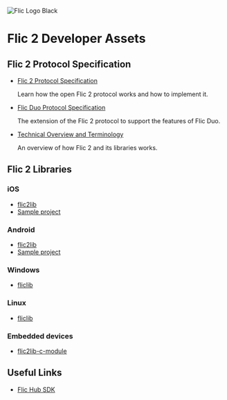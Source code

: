 ![Flic Logo Black](https://user-images.githubusercontent.com/2717016/70526105-1bbaa200-1b49-11ea-9aa0-49e7959300c3.png)

# Flic 2 Developer Assets

## Flic 2 Protocol Specification

* [Flic 2 Protocol Specification](https://github.com/50ButtonsEach/flic2-documentation/wiki/Flic-2-Protocol-Specification)

	Learn how the open Flic 2 protocol works and how to implement it.

* [Flic Duo Protocol Specification](https://github.com/50ButtonsEach/flic2-documentation/wiki/Flic-Duo-Protocol-Specification)

	The extension of the Flic 2 protocol to support the features of Flic Duo.

* [Technical Overview and Terminology](https://github.com/50ButtonsEach/flic2-documentation/wiki/Technical-Overview-and-Terminology)

	An overview of how Flic 2 and its libraries works.

## Flic 2 Libraries

### iOS

* [flic2lib](https://github.com/50ButtonsEach/flic2lib-ios)
* [Sample project](https://github.com/50ButtonsEach/flic2lib-ios-sample)

### Android

* [flic2lib](https://github.com/50ButtonsEach/flic2lib-android)
* [Sample project](https://github.com/50ButtonsEach/flic2lib-android-sample)

### Windows

* [fliclib](https://github.com/50ButtonsEach/fliclib-windows)

### Linux

* [fliclib](https://github.com/50ButtonsEach/fliclib-linux-hci)

### Embedded devices

* [flic2lib-c-module](https://github.com/50ButtonsEach/flic2lib-c-module)

## Useful Links

* [Flic Hub SDK](https://hubsdk.flic.io)
